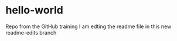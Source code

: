 # hello-world
Repo from the GitHub training
I am edting the readme file in this new readme-edits branch
